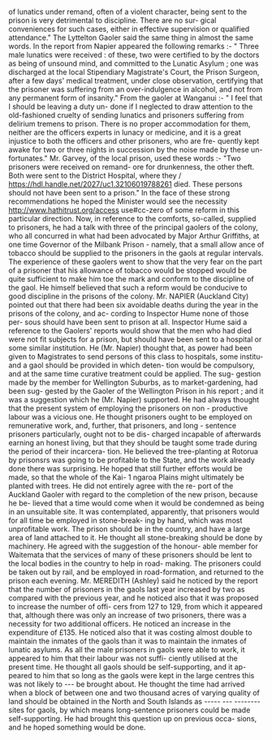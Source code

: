of lunatics under remand, often of a violent character, being sent to the prison is very detrimental to discipline. There are no sur- gical conveniences for such cases, either in effective supervision or qualified attendance." The Lyttelton Gaoler said the same thing in almost the same words. In the report from Napier appeared the following remarks :- " Three male lunatics were received : of these, two were certified to by the doctors as being of unsound mind, and committed to the Lunatic Asylum ; one was discharged at the local Stipendiary Magistrate's Court, the Prison Surgeon, after a few days' medical treatment, under close observation, certifying that the prisoner was suffering from an over-indulgence in alcohol, and not from any permanent form of insanity." From the gaoler at Wanganui :- " I feel that I should be leaving a duty un- done if I neglected to draw attention to the old-fashioned cruelty of sending lunatics and prisoners suffering from delirium tremens to prison. There is no proper accommodation for them, neither are the officers experts in lunacy or medicine, and it is a great injustice to both the officers and other prisoners, who are fre- quently kept awake for two or three nights in succession by the noise made by these un- fortunates." Mr. Garvey, of the local prison, used these words :- "Two prisoners were received on remand- ore for drunkenness, the other theft. Both were sent to the District Hospital, where they / https://hdl.handle.net/2027/uc1.32106019788261 died. These persons should not have been sent to a prison." In the face of these strong recommendations he hoped the Minister would see the necessity http://www.hathitrust.org/access use#cc-zero of some reform in this particular direction. Now, in reference to the comforts, so-called, supplied to prisoners, he had a talk with three of the principal gaolers of the colony, who all concurred in what had been advocated by Major Arthur Griffiths, at one time Governor of the Milbank Prison - namely, that a small allow ance of tobacco should be supplied to the prisoners in the gaols at regular intervals. The experience of these gaolers went to show that the very fear on the part of a prisoner that his allowance of tobacco would be stopped would be quite sufficient to make him toe the mark and conform to the discipline of the gaol. He himself believed that such a reform would be conducive to good discipline in the prisons of the colony. Mr. NAPIER (Auckland City) pointed out that there had been six avoidable deaths during the year in the prisons of the colony, and ac- cording to Inspector Hume none of those per- sous should have been sent to prison at all. Inspector Hume said a reference to the Gaolers' reports would show that the men who had died were not fit subjects for a prison, but should have been sent to a hospital or some similar institution. He (Mr. Napier) thought that, as power had been given to Magistrates to send persons of this class to hospitals, some institu- <!-- PageNumber="." --> and a gaol should be provided in which deten- tion would be compulsory, and at the same time curative treatment could be applied. The sug- gestion made by the member for Wellington Suburbs, as to market-gardening, had been sug- gested by the Gaoler of the Wellington Prison in his report ; and it was a suggestion which he (Mr. Napier) supported. He had always thought that the present system of employing the prisoners on non - productive labour was a vicious one. He thought prisoners ought to be employed on remunerative work, and, further, that prisoners, and long - sentence prisoners particularly, ought not to be dis- charged incapable of afterwards earning an honest living, but that they should be taught some trade during the period of their incarcera- tion. He believed the tree-planting at Rotorua by prisonsrs was going to be profitable to the State, and the work already done there was surprising. He hoped that still further efforts would be made, so that the whole of the Kai- 1 ngaroa Plains might ultimately be planted with trees. He did not entirely agree with the re- port of the Auckland Gaoler with regard to the completion of the new prison, because he be- lieved that a time would come when it would be condemned as being in an unsuitable site. It was contemplated, apparently, that prisoners would for all time be employed in stone-break- ing by hand, which was most unprofitable work. The prison should be in the country, and have a large area of land attached to it. He thought all stone-breaking should be done by machinery. He agreed with the suggestion of the honour- able member for Waitemata that the services of many of these prisoners should be lent to the local bodies in the country to help in road- making. The prisoners could be taken out by rail, and be employed in road-formation, and returned to the prison each evening. Mr. MEREDITH (Ashley) said he noticed by the report that the number of prisoners in the gaols last year increased by two as compared with the previous year, and he noticed also that it was proposed to increase the number of offi- cers from 127 to 129, from which it appeared that, although there was only an increase of two prisoners, there was a necessity for two additional officers. He noticed an increase in the expenditure of £135. He noticed also that it was costing almost double to maintain the inmates of the gaols than it was to maintain the inmates of lunatic asylums. As all the male prisoners in gaols were able to work, it appeared to him that their labour was not suffi- ciently utilised at the present time. He thought all gaols should be self-supporting, and it ap- peared to him that so long as the gaols were kept in the large centres this was not likely to \--- be brought about. He thought the time had arrived when a block of between one and two thousand acres of varying quality of land should be obtained in the North and South Islands as \----- --- -------- sites for gaols, by which means long-sentence prisoners could be made self-supporting. He had brought this question up on previous occa- sions, and he hoped something would be done. 